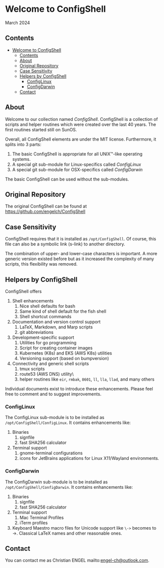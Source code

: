 # Welcome to ConfigShell

March 2024

## Contents

- [Welcome to ConfigShell](#welcome-to-configshell)
  - [Contents](#contents)
  - [About](#about)
  - [Original Repository](#original-repository)
  - [Case Sensitivity](#case-sensitivity)
  - [Helpers by ConfigShell](#helpers-by-configshell)
    - [ConfigLinux](#configlinux)
    - [ConfigDarwin](#configdarwin)
  - [Contact](#contact)

## About

Welcome to our collection named *ConfigShell*. ConfigShell is a collection of scripts and helper routines which were created over the last 40 years. The first routines started still on SunOS.

Overall, all ConfigShell elements are under the MIT license. Furthermore, it splits into 3 parts:

1. The basic ConfigShell is appropriate for all UNIX™-like operating systems.
2. A special git sub-module for Linux-specifics called *ConfigLinux*
3. A special git sub-module for OSX-specifics called *ConfigDarwin*

The basic ConfigShell can be used without the sub-modules.

## Original Repository

The original ConfigShell can be found at https://github.com/engelch/ConfigShell

## Case Sensitivity

ConfigShell requires that it is installed as `/opt/ConfigShell`. Of course, this file can also be a symbolic link (s-link) to another directory.

The combination of upper- and lower-case characters is important. A more generic version existed before but as it increased the complexity of many scripts, this flexibility was removed.

## Helpers by ConfigShell

ConfigShell offers

1. Shell enhancements
   1. Nice shell defaults for bash
   2. Same kind of shell default for the fish shell
   3. Shell shortcut commands
2. Documentation and version control support
   1. LaTeX, Markdown, and Marp scripts
   2. git abbreviations
3. Development-specific support
   1. Utilities for go programming
   2. Script for creating container images
   3. Kubernetes (K8s) and EKS (AWS K8s) utilities
   4. Versioning support (based on bumpversion)
4. Connectivity and generic shell scripts
   1.  tmux scripts
   2.  route53 (AWS DNS) utility\
   3.  helper routines like `eir`, `rmbak`, `8601`, `ll`, `lla`, `llad`, and many others

Individual documents exist to introduce these enhancements. Please feel free to comment and to suggest improvements.

### ConfigLinux

The ConfigLinux sub-module is to be installed as `/opt/ConfigShell/ConfigLinux`. It contains enhancements like:

1. Binaries
   1. signfile
   2. fast SHA256 calculator
2. Terminal support
   1. gnome-terminal configurations
   2. icons for JetBrains applications for Linux X11/Wayland environments.

### ConfigDarwin

The ConfigDarwin sub-module is to be installed as `/opt/ConfigShell/ConfigDarwin`. It contains enhancements like:

1. Binaries
   1. signfile
   2. fast SHA256 calculator
2. Terminal support
   1. Mac Terminal Profiles
   2. iTerm profiles
3. Keyboard Maestro macro files for Unicode support like `\->` becomes to →. Classical LaTeX names and other reasonable ones.

## Contact

You can contact me as Christian ENGEL mailto:engel-ch@outlook.com.
